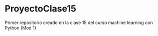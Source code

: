 # ProyectoClase15
Primer repositorio creado en la clase 15 del curso machine learning con Python (Mod 1)
